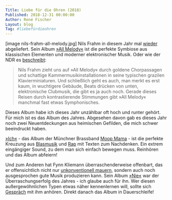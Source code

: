 ```yaml
---
Title: Liebe für die Ohren (2018)
Published: 2018-12-31 00:00:00
Author: René Fischer
Layout: blog
Tag: #liebefürdieohren
---
```

[image nils-frahm-all-melody.jpg]
Nils Frahm in diesem Jahr mal [wieder](/88-3-2016) abgeliefert. Sein Album [&raquo;All Melody&laquo;](http://www.nilsfrahm.com/works/all-melody/) ist die perfekte Symbiose aus klassischen Elementen und moderner elektronischer Musik.  Oder wie der NDR es [beschreibt](https://www.ndr.de/kultur/musik/All-Melody-Nils-Frahm-und-der-perfekte-Klang,nilsfrahm134.html):

> Nils Frahm zieht uns auf &raquo;All Melody&laquo; durch goldene Chorpassagen und schattige Kammermusikinstallationen in seine typischen grazilen Klavierminiaturen. Und schließlich geht es auch, man merkt es erst kaum, in wuchtigere Gebäude, Beats drücken von unten, elektronische Clubmusik, die gibt es ja auch noch. Gerade dieses Reisen durch kontrastierende Stimmungen gibt &raquo;All Melody&laquo; manchmal fast etwas Symphonisches.

Dieses Album habe ich dieses Jahr unzählbar oft hoch und runter gehört. Für mich ist es das Album des Jahres. Abgesehen davon gab es dieses Jahr noch zwei Neuentdeckungen aus heimischen Gefilden, die mich schwer beeindruckt haben.

[&raquo;Ich&laquo;](https://www.jpc.de/jpcng/poprock/detail/-/art/moop-mama-ich/hnum/8696448) - das Album der Münchner Brassband [Moop Mama](https://moopmama.com/) - ist die perfekte Kreuzung aus [Blasmusik](https://www.youtube.com/watch?v=kkE3FNROGSs) und [Rap](https://www.youtube.com/watch?v=dZrD01SC850) mit Texten zum Nachdenken. Ein extrem eingängiger Sound, zu dem man sich einfach bewegen muss. Reinhören und das Album abfeiern!

Und zum Anderen hat Fynn Kliemann überraschenderweise offenbart, das er offensichtlich nicht nur [unkonventionell mauern](https://www.youtube.com/watch?v=Hd7XllBtMX4), sondern auch noch ausgesprochen gute Musik produzieren kann. Sein Album [&raquo;Nie&laquo;](https://www.nie-bestellen.de/) war der Überraschungserfolg des Jahres - ich glaube auch für ihn. Wer diesen außergewöhnlichen Typen etwas näher kennenlernen will, sollte sich [Gespräch](https://mitvergnuegen.com/hotelmatze/hotel-matze-fynn-kliemanndieses) mit ihm anhören. Direkt danach das Album in Dauerschleife!